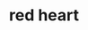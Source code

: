 ---
layout: smileys&emotion
title: red heart
emoji: red_heart
permalink: ❤.html
image: assets/img/3moji/red_heart.png
---